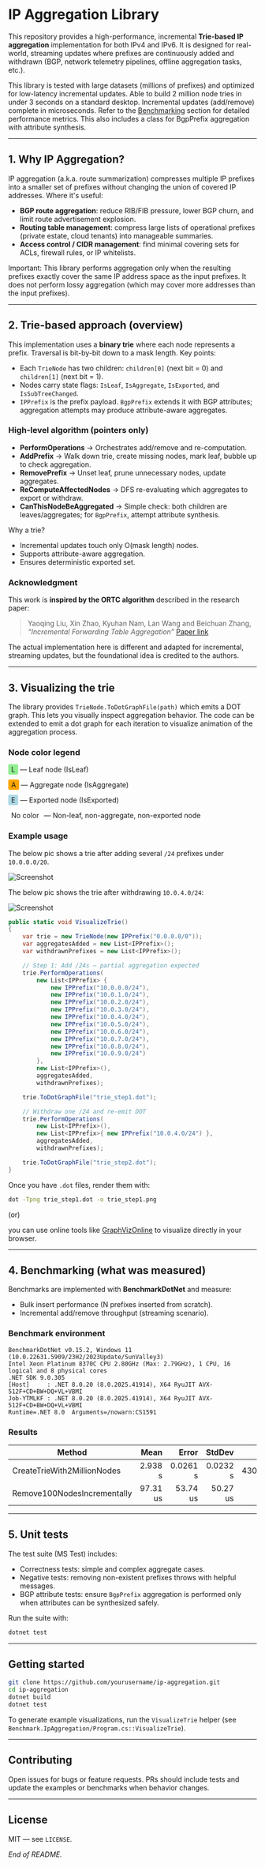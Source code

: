 ﻿# IP Aggregation Library

This repository provides a high-performance, incremental **Trie-based IP aggregation** implementation for both IPv4 and IPv6. It is designed for real-world, streaming updates where prefixes are continuously added and withdrawn (BGP, network telemetry pipelines, offline aggregation tasks, etc.).

This library is tested with large datasets (millions of prefixes) and optimized for low-latency incremental updates. Able to build 2 million node tries in under 3 seconds on a standard desktop. Incremental updates (add/remove) complete in microseconds. Refer to the [Benchmarking](#4-benchmarking-what-was-measured) section for detailed performance metrics. This also includes a class for BgpPrefix aggregation with attribute synthesis.

---

## 1. Why IP Aggregation?

IP aggregation (a.k.a. route summarization) compresses multiple IP prefixes into a smaller set of prefixes without changing the union of covered IP addresses. Where it's useful:

* **BGP route aggregation**: reduce RIB/FIB pressure, lower BGP churn, and limit route advertisement explosion.
* **Routing table management**: compress large lists of operational prefixes (private estate, cloud tenants) into manageable summaries.
* **Access control / CIDR management**: find minimal covering sets for ACLs, firewall rules, or IP whitelists.


Important: This library performs aggregation only when the resulting prefixes exactly cover the same IP address space as the input prefixes. It does not perform lossy aggregation (which may cover more addresses than the input prefixes).


---

## 2. Trie-based approach (overview)

This implementation uses a **binary trie** where each node represents a prefix. Traversal is bit-by-bit down to a mask length. Key points:

* Each `TrieNode` has two children: `children[0]` (next bit = 0) and `children[1]` (next bit = 1).
* Nodes carry state flags: `IsLeaf`, `IsAggregate`, `IsExported`, and `IsSubTreeChanged`.
* `IPPrefix` is the prefix payload. `BgpPrefix` extends it with BGP attributes; aggregation attempts may produce attribute-aware aggregates.

### High-level algorithm (pointers only)

* **PerformOperations** → Orchestrates add/remove and re-computation.
* **AddPrefix** → Walk down trie, create missing nodes, mark leaf, bubble up to check aggregation.
* **RemovePrefix** → Unset leaf, prune unnecessary nodes, update aggregates.
* **ReComputeAffectedNodes** → DFS re-evaluating which aggregates to export or withdraw.
* **CanThisNodeBeAggregated** → Simple check: both children are leaves/aggregates; for `BgpPrefix`, attempt attribute synthesis.

Why a trie?

* Incremental updates touch only O(mask length) nodes.
* Supports attribute-aware aggregation.
* Ensures deterministic exported set.

### Acknowledgment

This work is **inspired by the ORTC algorithm** described in the research paper:

> Yaoqing Liu, Xin Zhao, Kyuhan Nam,  Lan Wang and Beichuan Zhang, *“Incremental Forwarding Table Aggregation”*
> [Paper link](https://www2.cs.arizona.edu/~bzhang/paper/10-globecom-ortc.pdf)

The actual implementation here is different and adapted for incremental, streaming updates, but the foundational idea is credited to the authors.

---

## 3. Visualizing the trie

The library provides `TrieNode.ToDotGraphFile(path)` which emits a DOT graph. This lets you visually inspect aggregation behavior. The code can be extended to emit a dot graph for each iteration to visualize animation of the aggregation process.


### Node color legend

<p><span style="background-color: lightgreen; padding: 2px 6px; border-radius: 3px;">L</span> — Leaf node (IsLeaf)</p>
<p><span style="background-color: orange; padding: 2px 6px; border-radius: 3px;">A</span> — Aggregate node (IsAggregate)</p>
<p><span style="background-color: lightblue; padding: 2px 6px; border-radius: 3px;">E</span> — Exported node (IsExported)</p>
<p><span style="background-color: white; padding: 2px 6px; border-radius: 3px;">No color</span> — Non-leaf, non-aggregate, non-exported node</p>


### Example usage

The below pic shows a trie after adding several `/24` prefixes under `10.0.0.0/20`.

![Screenshot](Benchmark.IpAggregation/images/trie1.png)

The below pic shows the trie after withdrawing `10.0.4.0/24`:

![Screenshot](Benchmark.IpAggregation/images/trie2.png)


```csharp
public static void VisualizeTrie()
{
    var trie = new TrieNode(new IPPrefix("0.0.0.0/0"));
    var aggregatesAdded = new List<IPPrefix>();
    var withdrawnPrefixes = new List<IPPrefix>();

    // Step 1: Add /24s — partial aggregation expected
    trie.PerformOperations(
        new List<IPPrefix> {
            new IPPrefix("10.0.0.0/24"),
            new IPPrefix("10.0.1.0/24"),
            new IPPrefix("10.0.2.0/24"),
            new IPPrefix("10.0.3.0/24"),
            new IPPrefix("10.0.4.0/24"),
            new IPPrefix("10.0.5.0/24"),
            new IPPrefix("10.0.6.0/24"),
            new IPPrefix("10.0.7.0/24"),
            new IPPrefix("10.0.8.0/24"),
            new IPPrefix("10.0.9.0/24")
        },
        new List<IPPrefix>(),
        aggregatesAdded,
        withdrawnPrefixes);

    trie.ToDotGraphFile("trie_step1.dot");

    // Withdraw one /24 and re-emit DOT
    trie.PerformOperations(
        new List<IPPrefix>(),
        new List<IPPrefix>{ new IPPrefix("10.0.4.0/24") },
        aggregatesAdded,
        withdrawnPrefixes);

    trie.ToDotGraphFile("trie_step2.dot");
}
```

Once you have `.dot` files, render them with:

```bash
dot -Tpng trie_step1.dot -o trie_step1.png
```

(or)

you can use online tools like [GraphVizOnline](https://dreampuf.github.io/GraphvizOnline/?engine=dot) to visualize directly in your browser.

---

## 4. Benchmarking (what was measured)

Benchmarks are implemented with **BenchmarkDotNet** and measure:

* Bulk insert performance (N prefixes inserted from scratch).
* Incremental add/remove throughput (streaming scenario).

### Benchmark environment

```
BenchmarkDotNet v0.15.2, Windows 11 (10.0.22631.5909/23H2/2023Update/SunValley3)
Intel Xeon Platinum 8370C CPU 2.80GHz (Max: 2.79GHz), 1 CPU, 16 logical and 8 physical cores
.NET SDK 9.0.305
[Host]     : .NET 8.0.20 (8.0.2025.41914), X64 RyuJIT AVX-512F+CD+BW+DQ+VL+VBMI
Job-YTMLKF : .NET 8.0.20 (8.0.2025.41914), X64 RyuJIT AVX-512F+CD+BW+DQ+VL+VBMI
Runtime=.NET 8.0  Arguments=/nowarn:CS1591
```

### Results

| Method         |    Mean |    Error |   StdDev |       Gen0 |       Gen1 |      Gen2 |  Allocated |
| -------------- | ------: | -------: | -------: | ---------: | ---------: | --------: | ---------: |
| CreateTrieWith2MillionNodes | 2.938 s | 0.0261 s | 0.0232 s | 43000.0000 | 40000.0000 | 1000.0000 | 1014.72 MB |
| Remove100NodesIncrementally | 97.31 us | 53.74 us | 50.27 us | - | - | - | 10.47 KB |

---

## 5. Unit tests

The test suite (MS Test) includes:

* Correctness tests: simple and complex aggregate cases.
* Negative tests: removing non-existent prefixes throws with helpful messages.
* BGP attribute tests: ensure `BgpPrefix` aggregation is performed only when attributes can be synthesized safely.

Run the suite with:

```bash
dotnet test
```

---

## Getting started

```bash
git clone https://github.com/yourusername/ip-aggregation.git
cd ip-aggregation
dotnet build
dotnet test
```

To generate example visualizations, run the `VisualizeTrie` helper (see `Benchmark.IpAggregation/Program.cs::VisualizeTrie`).

---

## Contributing

Open issues for bugs or feature requests. PRs should include tests and update the examples or benchmarks when behavior changes.

---

## License

MIT — see `LICENSE`.

*End of README.*